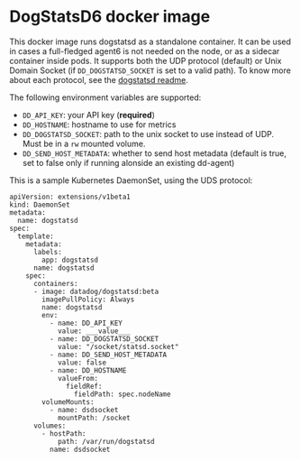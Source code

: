 # DogStatsD6 docker image

This docker image runs dogstatsd as a standalone container. It can be used in cases a full-fledged agent6 is not needed on the node, or as a sidecar container inside pods. It supports both the UDP protocol (default) or Unix Domain Socket (if `DD_DOGSTATSD_SOCKET` is set to a valid path). To know more about each protocol, see the [dogstatsd readme](../../../cmd/dogstatsd/README.md).

The following environment variables are supported:

  - `DD_API_KEY`: your API key (**required**)
  - `DD_HOSTNAME`: hostname to use for metrics
  - `DD_DOGSTATSD_SOCKET`: path to the unix socket to use instead of UDP. Must be in a `rw` mounted volume.
  - `DD_SEND_HOST_METADATA`: whether to send host metadata (default is true, set to false only if running alonside an existing dd-agent)

This is a sample Kubernetes DaemonSet, using the UDS protocol:

```
apiVersion: extensions/v1beta1
kind: DaemonSet
metadata:
  name: dogstatsd
spec:
  template:
    metadata:
      labels:
        app: dogstatsd
      name: dogstatsd
    spec:
      containers:
      - image: datadog/dogstatsd:beta
        imagePullPolicy: Always
        name: dogstatsd
        env:
          - name: DD_API_KEY
            value: ___value___
          - name: DD_DOGSTATSD_SOCKET
            value: "/socket/statsd.socket"
          - name: DD_SEND_HOST_METADATA
            value: false
          - name: DD_HOSTNAME
            valueFrom:
              fieldRef:
                fieldPath: spec.nodeName
        volumeMounts:
          - name: dsdsocket
            mountPath: /socket
      volumes:
        - hostPath:
            path: /var/run/dogstatsd
          name: dsdsocket
```
